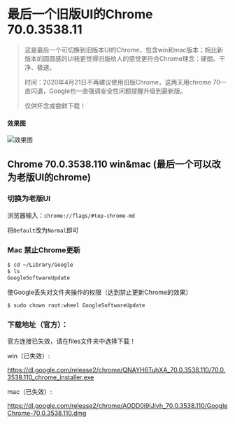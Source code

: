 # 最后一个旧版UI的Chrome 70.0.3538.11

> 这是最后一个可切换到旧版本UI的Chrome，包含win和mac版本；相比新版本的圆圆感的UI我更觉得旧版给人的感觉更符合Chrome理念：硬朗、干净、极速。
> 
> 时间：2020年4月21日不再建议使用旧版Chrome，这两天用chrome 70一直闪退，Google也一直强调安全性问题提醒升级到最新版。
>
> 仅供怀念或尝鲜下载！


#### 效果图
![效果图](https://user-images.githubusercontent.com/13514929/144783236-ff79f59e-d1f2-4419-8198-257d37688008.png)



 

## Chrome 70.0.3538.110 win&mac (最后一个可以改为老版UI的chrome)

### 切换为老版UI

浏览器输入：`chrome://flags/#top-chrome-md`

将`Default`改为`Normal`即可

### Mac 禁止Chrome更新

```bash
$ cd ~/Library/Google
$ ls
GoogleSoftwareUpdate
```
使Google丢失对文件夹操作的权限（达到禁止更新Chrome的效果）
```bash
$ sudo chown root:wheel GoogleSoftwareUpdate
```

### 下载地址（官方）：

官方连接已失效，请在files文件夹中选择下载！

win（已失效）:

https://dl.google.com/release2/chrome/QNAYH6TuhXA_70.0.3538.110/70.0.3538.110_chrome_installer.exe

mac（已失效）:

https://dl.google.com/release2/chrome/AODD0i9IJlvh_70.0.3538.110/GoogleChrome-70.0.3538.110.dmg
